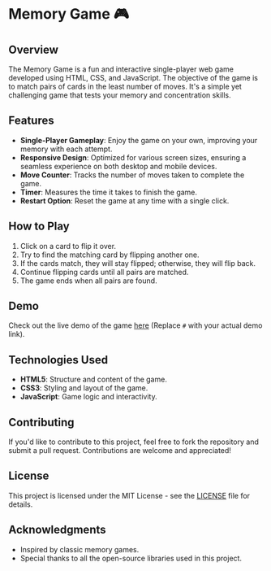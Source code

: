 # Memory Game 🎮

## Overview

The Memory Game is a fun and interactive single-player web game developed using HTML, CSS, and JavaScript. The objective of the game is to match pairs of cards in the least number of moves. It's a simple yet challenging game that tests your memory and concentration skills.

## Features

- **Single-Player Gameplay**: Enjoy the game on your own, improving your memory with each attempt.
- **Responsive Design**: Optimized for various screen sizes, ensuring a seamless experience on both desktop and mobile devices.
- **Move Counter**: Tracks the number of moves taken to complete the game.
- **Timer**: Measures the time it takes to finish the game.
- **Restart Option**: Reset the game at any time with a single click.

## How to Play

1. Click on a card to flip it over.
2. Try to find the matching card by flipping another one.
3. If the cards match, they will stay flipped; otherwise, they will flip back.
4. Continue flipping cards until all pairs are matched.
5. The game ends when all pairs are found.

## Demo

Check out the live demo of the game [here](#) (Replace `#` with your actual demo link).

## Technologies Used

- **HTML5**: Structure and content of the game.
- **CSS3**: Styling and layout of the game.
- **JavaScript**: Game logic and interactivity.

## Contributing

If you'd like to contribute to this project, feel free to fork the repository and submit a pull request. Contributions are welcome and appreciated!

## License

This project is licensed under the MIT License - see the [LICENSE](LICENSE) file for details.

## Acknowledgments

- Inspired by classic memory games.
- Special thanks to all the open-source libraries used in this project.